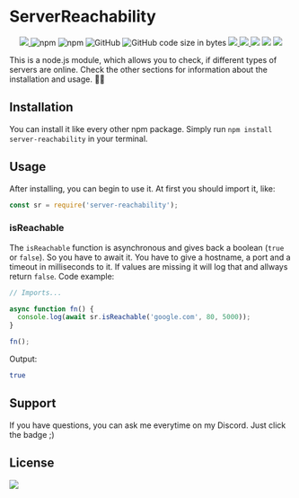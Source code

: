 # ServerReachability

<p align="center">
    <a href="https://codecov.io/gh/minomy13/server-reachability">
        <img src="https://codecov.io/gh/minomy13/server-reachability/branch/master/graph/badge.svg?token=TLTyb90Kdl"/>
    </a>
    <img alt="npm" src="https://img.shields.io/npm/v/server-reachability">
    <img alt="npm" src="https://img.shields.io/npm/dt/server-reachability">
    <img alt="GitHub" src="https://img.shields.io/github/license/minomy13/server-reachability">
    <img alt="GitHub code size in bytes" src="https://img.shields.io/github/languages/code-size/minomy13/server-reachability">
    <a href="https://www.codacy.com/gh/minomy13/server-reachability/dashboard?utm_source=github.com&amp;utm_medium=referral&amp;utm_content=minomy13/server-reachability&amp;utm_campaign=Badge_Grade">
        <img src="https://app.codacy.com/project/badge/Grade/30be9c9e86fc46b2bf01a191dc17b42a"/>
    </a>
    <a href="https://discord.gg/zwEaZTn">
        <img src="https://img.shields.io/discord/706603856007790612?label=discord"/>
    </a>
    <img src="https://img.shields.io/github/languages/top/minomy13/server-reachability">
    <img src="https://img.shields.io/github/last-commit/minomy13/server-reachability">
    <a href="https://app.fossa.com/projects/git%2Bgithub.com%2Fminomy13%2Fserver-reachability?ref=badge_shield" alt="FOSSA Status">
        <img src="https://app.fossa.com/api/projects/git%2Bgithub.com%2Fminomy13%2Fserver-reachability.svg?type=shield"/>
    </a>
</p>

This is a node.js module, which allows you to check, if different types of servers are online. Check the other sections for information about the installation and usage. 💾📡

## Installation

You can install it like every other npm package. Simply run `npm install server-reachability` in your terminal.

## Usage

After installing, you can begin to use it. At first you should import it, like:

```js
const sr = require('server-reachability');
```

### isReachable

The `isReachable` function is asynchronous and gives back a boolean (`true` or `false`). So you have to await it. You have to give a hostname, a port and a timeout in milliseconds to it. If values are missing it will log that and allways return `false`. Code example:

```js
// Imports...

async function fn() {
  console.log(await sr.isReachable('google.com', 80, 5000));
}

fn();
```

Output:

```bash
true
```

## Support

If you have questions, you can ask me everytime on my Discord. Just click the badge ;)

## License

<a href="https://app.fossa.com/projects/git%2Bgithub.com%2Fminomy13%2Fserver-reachability?ref=badge_large" alt="FOSSA Status">
    <img src="https://app.fossa.com/api/projects/git%2Bgithub.com%2Fminomy13%2Fserver-reachability.svg?type=large"/>
</a>
